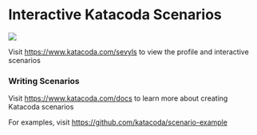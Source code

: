 # Interactive Katacoda Scenarios

[![](http://shields.katacoda.com/katacoda/sevyls/count.svg)](https://www.katacoda.com/sevyls "Get your profile on Katacoda.com")

Visit https://www.katacoda.com/sevyls to view the profile and interactive scenarios

### Writing Scenarios
Visit https://www.katacoda.com/docs to learn more about creating Katacoda scenarios

For examples, visit https://github.com/katacoda/scenario-example
